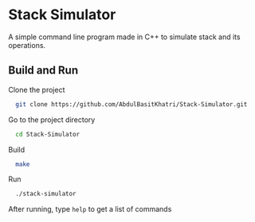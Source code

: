
# Stack Simulator

A simple command line program made in C++ to simulate stack and its operations.


## Build and Run

Clone the project

```bash
  git clone https://github.com/AbdulBasitKhatri/Stack-Simulator.git
```

Go to the project directory

```bash
  cd Stack-Simulator
```

Build

```bash
  make
```

Run

```bash
  ./stack-simulator
```
After running, type `help` to get a list of commands
